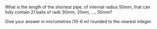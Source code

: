   <p>What is the length of the shortest pipe, of internal radius 50mm, that can fully contain 21 balls of radii 30mm, 31mm, ..., 50mm?</p>    <p>Give your answer in micrometres (10-6 m) rounded to the nearest integer.</p>  